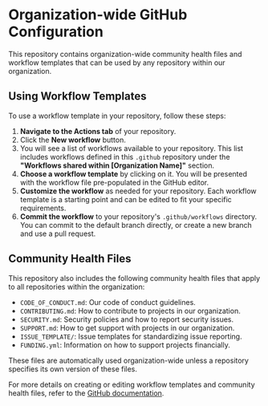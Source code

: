 # Organization-wide GitHub Configuration

This repository contains organization-wide community health files and workflow templates that can be used by any repository within our organization.

## Using Workflow Templates

To use a workflow template in your repository, follow these steps:

1. **Navigate to the Actions tab** of your repository.
2. Click the **New workflow** button.
3. You will see a list of workflows available to your repository. This list includes workflows defined in this `.github` repository under the **"Workflows shared within [Organization Name]"** section.
4. **Choose a workflow template** by clicking on it. You will be presented with the workflow file pre-populated in the GitHub editor.
5. **Customize the workflow** as needed for your repository. Each workflow template is a starting point and can be edited to fit your specific requirements.
6. **Commit the workflow** to your repository's `.github/workflows` directory. You can commit to the default branch directly, or create a new branch and use a pull request.

## Community Health Files

This repository also includes the following community health files that apply to all repositories within the organization:

- `CODE_OF_CONDUCT.md`: Our code of conduct guidelines.
- `CONTRIBUTING.md`: How to contribute to projects in our organization.
- `SECURITY.md`: Security policies and how to report security issues.
- `SUPPORT.md`: How to get support with projects in our organization.
- `ISSUE_TEMPLATE/`: Issue templates for standardizing issue reporting.
- `FUNDING.yml`: Information on how to support projects financially.

These files are automatically used organization-wide unless a repository specifies its own version of these files.

For more details on creating or editing workflow templates and community health files, refer to the [GitHub documentation](https://docs.github.com/en).


